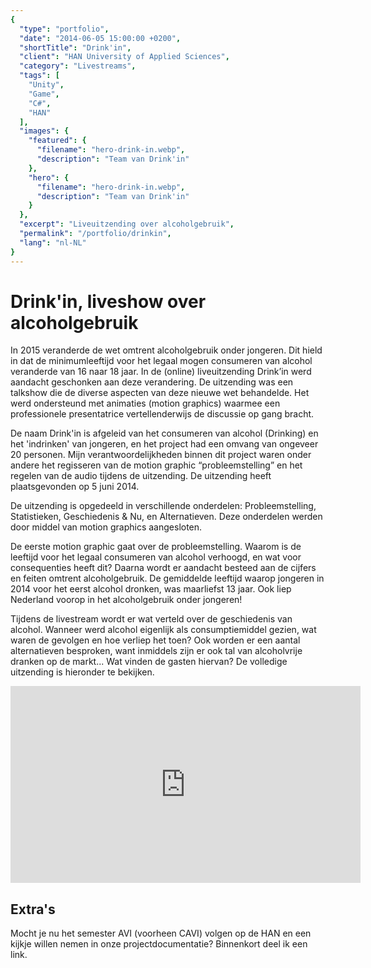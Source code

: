```yaml
---
{
  "type": "portfolio",
  "date": "2014-06-05 15:00:00 +0200",
  "shortTitle": "Drink'in",
  "client": "HAN University of Applied Sciences",
  "category": "Livestreams",
  "tags": [
    "Unity",
    "Game",
    "C#",
    "HAN"
  ],
  "images": {
    "featured": {
      "filename": "hero-drink-in.webp",
      "description": "Team van Drink'in"
    },
    "hero": {
      "filename": "hero-drink-in.webp",
      "description": "Team van Drink'in"
    }
  },
  "excerpt": "Liveuitzending over alcoholgebruik",
  "permalink": "/portfolio/drinkin",
  "lang": "nl-NL"
}
---
```


# Drink'in, liveshow over alcoholgebruik

In 2015 veranderde de wet omtrent alcoholgebruik onder jongeren. Dit hield in dat de minimumleeftijd voor het legaal mogen consumeren van alcohol veranderde van 16 naar 18 jaar. In de (online) liveuitzending Drink’in werd aandacht geschonken aan deze verandering. De uitzending was een talkshow die de diverse aspecten van deze nieuwe wet behandelde. Het werd ondersteund met animaties (motion graphics) waarmee een professionele presentatrice vertellenderwijs de discussie op gang bracht.

De naam Drink'in is afgeleid van het consumeren van alcohol (Drinking) en het 'indrinken' van jongeren, en het project had een omvang van ongeveer 20 personen. Mijn verantwoordelijkheden binnen dit project waren onder andere het regisseren van de motion graphic “probleemstelling” en het regelen van de audio tijdens de uitzending. De uitzending heeft plaatsgevonden op 5 juni 2014.



De uitzending is opgedeeld in verschillende onderdelen: Probleemstelling, Statistieken, Geschiedenis & Nu, en Alternatieven. Deze onderdelen werden door middel van motion graphics aangesloten.

De eerste motion graphic gaat over de probleemstelling. Waarom is de leeftijd voor het legaal consumeren van alcohol verhoogd, en wat voor consequenties heeft dit? Daarna wordt er aandacht besteed aan de cijfers en feiten omtrent alcoholgebruik. De gemiddelde leeftijd waarop jongeren in 2014 voor het eerst alcohol dronken, was maarliefst 13 jaar. Ook liep Nederland voorop in het alcoholgebruik onder jongeren!

Tijdens de livestream wordt er wat verteld over de geschiedenis van alcohol. Wanneer werd alcohol eigenlijk als consumptiemiddel gezien, wat waren de gevolgen en hoe verliep het toen? Ook worden er een aantal alternatieven besproken, want inmiddels zijn er ook tal van alcoholvrije dranken op de markt... Wat vinden de gasten hiervan? De volledige uitzending is hieronder te bekijken.

<iframe width="560" height="315" src="https://www.youtube-nocookie.com/embed/sbwVRABdwXU" frameborder="0" allow="accelerometer; autoplay; encrypted-media; gyroscope; picture-in-picture" allowfullscreen></iframe>



## Extra's

Mocht je nu het semester AVI (voorheen CAVI) volgen op de HAN en een kijkje willen nemen in onze projectdocumentatie? Binnenkort deel ik een link.